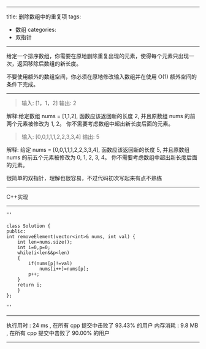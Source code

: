---
title: 删除数组中的重复项
tags:
- 数组
categories:
- 双指针
----
给定一个排序数组，你需要在原地删除重复出现的元素，使得每个元素只出现一次，返回移除后数组的新长度。

不要使用额外的数组空间，你必须在原地修改输入数组并在使用 O(1) 额外空间的条件下完成。

***
> 输入: [1，1，2]
> 输出: 2

解释:给定数组 nums = [1,1,2], 
函数应该返回新的长度 2, 并且原数组 nums 的前两个元素被修改为 1, 2。 
你不需要考虑数组中超出新长度后面的元素。

>输入: [0,0,1,1,1,2,2,3,3,4]
输出: 5

解释: 给定 nums = [0,0,1,1,1,2,2,3,3,4],
函数应该返回新的长度 5, 并且原数组 nums 的前五个元素被修改为 0, 1, 2, 3, 4。
你不需要考虑数组中超出新长度后面的元素。

很简单的双指针，理解也很容易，不过代码初次写起来有点不熟练
***
C++实现
***
'''

    class Solution {
    public:
    int removeElement(vector<int>& nums, int val) {
        int len=nums.size();
        int i=0,p=0;
        while(i<len&&p<len)
        {
            if(nums[p]!=val)
                nums[i++]=nums[p];
            p++;
        }
        return i;
        }
    };
        
'''
***
执行用时 :
24 ms
, 在所有 cpp 提交中击败了
93.43%
的用户
内存消耗 :
9.8 MB
, 在所有 cpp 提交中击败了
90.00%
的用户
***